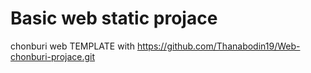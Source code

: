# Basic web static projace
chonburi web
TEMPLATE with https://github.com/Thanabodin19/Web-chonburi-projace.git